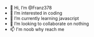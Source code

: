 - 👋 Hi, I’m @Franz378
- 👀 I’m interested in coding 
- 🌱 I’m currently learning javascript
- 💞️ I’m looking to collaborate on nothing
- 📫 I'm noob why reach me
